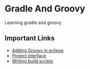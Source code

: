 # Gradle And Groovy
Learning gradle and groovy

## Important Links

- [Adding Groovy in eclipse](https://marketplace.eclipse.org/content/groovy-development-tools)
- [Project interface](https://docs.gradle.org/current/javadoc/org/gradle/api/Project.html)
- [Writing build scripts](https://docs.gradle.org/current/userguide/writing_build_scripts.html)
